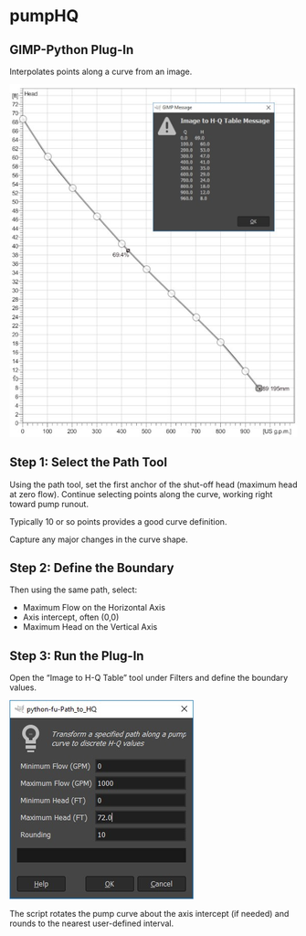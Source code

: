 # pumpHQ 
## GIMP-Python Plug-In

Interpolates points along a curve from an image.

![](img/pumpHQ.jpg)

## Step 1: Select the Path Tool
Using the path tool, set the first anchor of the shut-off head (maximum head at zero flow).  Continue selecting points along the curve, working right toward pump runout.

Typically 10 or so points provides a good curve definition.

Capture any major changes in the curve shape.
 

## Step 2: Define the Boundary
Then using the same path, select:
-	Maximum Flow on the Horizontal Axis
-	Axis intercept, often (0,0)
-	Maximum Head on the Vertical Axis
 
## Step 3: Run the Plug-In

Open the “Image to H-Q Table” tool under Filters and define the boundary values.

![](img/pumpHQ-input.jpg)

The script rotates the pump curve about the axis intercept (if needed) and rounds to the nearest user-defined interval.
